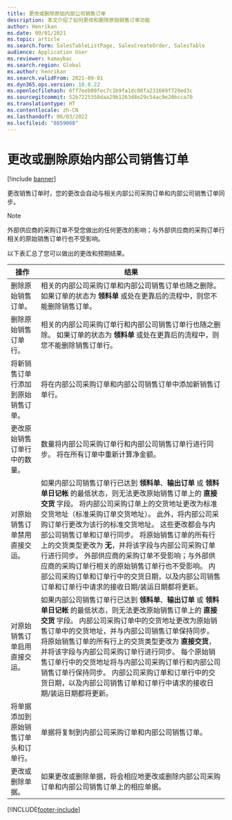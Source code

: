 ```yaml
---
title: 更改或删除原始内部公司销售订单
description: 本文介绍了如何更改和删除原始销售订单功能
author: Henrikan
ms.date: 09/01/2021
ms.topic: article
ms.search.form: SalesTableListPage, SalesCreateOrder, SalesTable
audience: Application User
ms.reviewer: kamaybac
ms.search.region: Global
ms.author: henrikan
ms.search.validFrom: 2021-09-01
ms.dyn365.ops.version: 10.0.22
ms.openlocfilehash: 6ff7eeb00fec7c1b9fa1dc08fa231669f728ed3c
ms.sourcegitcommit: 52b7225350daa29b1263d8e29c54ac9e20bcca70
ms.translationtype: HT
ms.contentlocale: zh-CN
ms.lasthandoff: 06/03/2022
ms.locfileid: "8859068"
---
```

# <a name="change-or-delete-an-original-intercompany-sales-order"></a>更改或删除原始内部公司销售订单

[!include [banner](../../includes/banner.md)]

更改销售订单时，您的更改会自动与相关内部公司采购订单和内部公司销售订单同步。

> [!NOTE]
> 外部供应商的采购订单不受您做出的任何更改的影响；与外部供应商的采购订单行相关的原始销售订单行也不受影响。

以下表汇总了您可以做出的更改和预期结果。

| 操作​ | 结果 |
|---|---|
| 删除原始销售订单。 | 相关的内部公司采购订单和内部公司销售订单也随之删除。 如果订单的状态为 **领料单** 或处在更靠后的流程中，则您不能删除销售订单。 |
| 删除原始销售订单行。 | 相关的内部公司采购订单行和内部公司销售订单行也随之删除。 如果订单的状态为 **领料单** 或处在更靠后的流程中，则您不能删除销售订单行。 |
| 将新销售订单行添加到原始销售订单。 | 将在内部公司采购订单和内部公司销售订单中添加新销售订单行。 |
| 更改原始销售订单行中的数量。 | 数量将内部公司采购订单行和内部公司销售订单行进行同步。 将在所有订单中重新计算净金额。 |
| 对原始销售订单禁用直接交运。 | 如果内部公司销售订单行已达到 **领料单**、**输出订单** 或 **领料单日记帐** 的最低状态，则无法更改原始销售订单上的 **直接交货** 字段。 将内部公司采购订单上的交货地址更改为标准交货地址（标准采购订单交货地址）。 此外，将内部公司采购订单行更改为该行的标准交货地址。 这些更改都会与内部公司销售订单和订单行同步。 将原始销售订单的所有行上的交货类型更改为 **无**，并将该字段与内部公司采购订单行进行同步。 外部供应商的采购订单不受影响；与外部供应商的采购订单行相关的原始销售订单行也不受影响。 内部公司采购订单和订单行中的交货日期，以及内部公司销售订单和订单行中请求的接收日期/装运日期都将更新。 |
| 对原始销售订单启用直接交运。 | 如果内部公司销售订单行已达到 **领料单**、**输出订单** 或 **领料单日记帐** 的最低状态，则无法更改原始销售订单上的 **直接交货** 字段。 内部公司采购订单中的交货地址更改为原始销售订单中的交货地址，并与内部公司销售订单保持同步。 将原始销售订单的所有行上的交货类型更改为 **直接交货**，并将该字段与内部公司采购订单行进行同步。 每个原始销售订单行中的交货地址将与内部公司采购订单行和内部公司销售订单行保持同步。 内部公司采购订单和订单行中的交货日期，以及内部公司销售订单和订单行中请求的接收日期/装运日期都将更新。 |
| 将单据添加到原始销售订单头和订单行。 | 单据将复制到内部公司采购订单和内部公司销售订单。 |
| 更改或删除单据。 | 如果更改或删除单据，将会相应地更改或删除内部公司采购订单和内部公司销售订单上的相应单据。 |

[!INCLUDE[footer-include](../../includes/footer-banner.md)]
